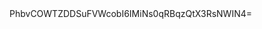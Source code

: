 <?xml version="1.0" encoding="utf-8" standalone="yes"?>
<assembly xmlns="urn:schemas-microsoft-com:asm.v3" manifestVersion="1.0" copyright="Copyright (c) Microsoft Corporation. All Rights Reserved.">
  <assemblyIdentity name="Microsoft-Windows-OneCore-Ras-Base-VPN.Resources" version="10.0.19041.1266" processorArchitecture="amd64" language="th-TH" buildType="release" publicKeyToken="31bf3856ad364e35" versionScope="nonSxS" />
  <file name="rasapi32.dll.mui" destinationPath="$(runtime.system32)\th-TH\" sourceName="rasapi32.dll.mui" importPath="$(build.nttree)\loc\th-th\" sourcePath=".\">
    <securityDescriptor name="WRP_FILE_DEFAULT_SDDL" />
    <asmv2:hash xmlns:asmv2="urn:schemas-microsoft-com:asm.v2" xmlns:dsig="http://www.w3.org/2000/09/xmldsig#">
      <dsig:Transforms>
        <dsig:Transform Algorithm="urn:schemas-microsoft-com:HashTransforms.Identity" />
      </dsig:Transforms>
      <dsig:DigestMethod Algorithm="http://www.w3.org/2000/09/xmldsig#sha256" />
      <dsig:DigestValue>PhbvCOWTZDDSuFVWcobI6IMiNs0qRBqzQtX3RsNWIN4=</dsig:DigestValue>
    </asmv2:hash>
  </file>
  <memberships>
    <categoryMembership>
      <id name="Microsoft-Windows-Networking-Remote Access and Routing" version="10.0.19041.1266" publicKeyToken="31bf3856ad364e35" buildType="release" language="neutral" processorArchitecture="amd64" />
    </categoryMembership>
    <categoryMembership>
      <id name="Microsoft.Windows.Categories" version="1.0.0.0" publicKeyToken="365143bb27e7ac8b" typeName="SingleInstanceFiles" />
    </categoryMembership>
  </memberships>
  <localization>
    <resources culture="th-TH">
      <stringTable>
        <string id="displayName" value="Ras API Resources" />
      </stringTable>
    </resources>
  </localization>
  <trustInfo>
    <security>
      <accessControl>
        <securityDescriptorDefinitions>
          <securityDescriptorDefinition name="WRP_FILE_DEFAULT_SDDL" sddl="O:S-1-5-80-956008885-3418522649-1831038044-1853292631-2271478464G:S-1-5-80-956008885-3418522649-1831038